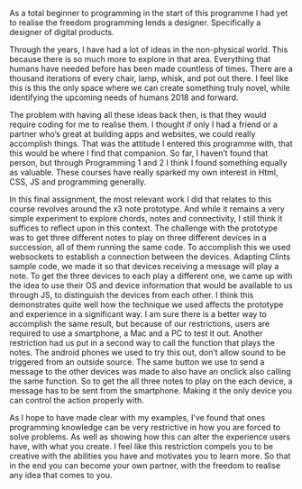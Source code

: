 As a total beginner to programming in the start of this programme I had yet to realise the freedom programming lends a designer. Specifically a designer of digital products. 

Through the years, I have had a lot of ideas in the non-physical world. This because there is so much more to explore in that area. Everything that humans have needed before has been made countless of times. There are a thousand iterations of every chair, lamp, whisk, and pot out there. I feel like this is this the only space where we can create something truly novel, while identifying the upcoming needs of humans 2018 and forward. 

The problem with having all these ideas back then, is that they would require coding for me to realise them. I thought if only I had a friend or a partner who’s great at building apps and websites, we could really accomplish things. That was the attitude I entered this programme with, that this would be where I find that companion. So far, I haven’t found that person, but through Programming 1 and 2 I think I found something equally as valuable. These courses have really sparked my own interest in Html, CSS, JS and programming generally. 

In this final assignment, the most relevant work I did that relates to this course revolves around the x3 note prototype. And while it remains a very simple experiment to explore chords, notes and connectivity, I still think it suffices to reflect upon in this context. The challenge with the prototype was to get three different notes to play on three different devices in a succession, all of them running the same code. To accomplish this we used websockets to establish a connection between the devices. Adapting Clints sample code, we made it so that devices receiving a message will play a note.  To get the three devices to each play a different one, we came up with the idea to use their OS and device information that would be available to us through JS, to distinguish the devices from each other. I think this demonstrates quite well how the technique we used affects the prototype and experience in a significant way. I am sure there is a better way to accomplish the same result, but because of our restrictions, users are required to use a smartphone, a Mac and a PC to test it out. Another restriction had us put in a second way to call the function that plays the notes. The android phones we used to try this out, don’t allow sound to be triggered from an outside source. The same button we use to send a message to the other devices was made to also have an onclick also calling the same function. So to get the all three notes to play on the each device, a message has to be sent from the smartphone. Making it the only device you can control the action properly with.

As I hope to have made clear with my examples, I’ve found that ones programming knowledge can be very restrictive in how you are forced to solve problems. As well as showing how this can alter the experience users have, with what you create. I feel like this restriction compels you to be creative with the abilities you have and motivates you to learn more. So that in the end you can become your own partner, with the freedom to realise any idea that comes to you.
